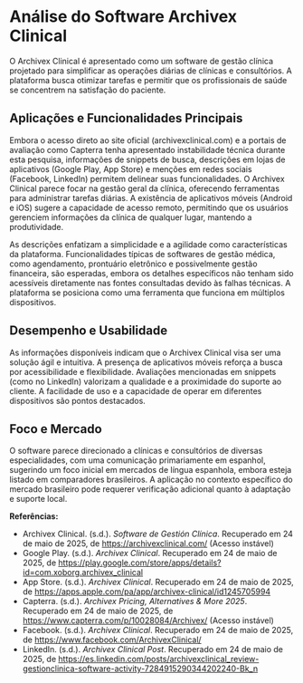 # Análise do Software Archivex Clinical

O Archivex Clinical é apresentado como um software de gestão clínica projetado para simplificar as operações diárias de clínicas e consultórios. A plataforma busca otimizar tarefas e permitir que os profissionais de saúde se concentrem na satisfação do paciente.

## Aplicações e Funcionalidades Principais

Embora o acesso direto ao site oficial (archivexclinical.com) e a portais de avaliação como Capterra tenha apresentado instabilidade técnica durante esta pesquisa, informações de snippets de busca, descrições em lojas de aplicativos (Google Play, App Store) e menções em redes sociais (Facebook, LinkedIn) permitem delinear suas funcionalidades. O Archivex Clinical parece focar na gestão geral da clínica, oferecendo ferramentas para administrar tarefas diárias. A existência de aplicativos móveis (Android e iOS) sugere a capacidade de acesso remoto, permitindo que os usuários gerenciem informações da clínica de qualquer lugar, mantendo a produtividade.

As descrições enfatizam a simplicidade e a agilidade como características da plataforma. Funcionalidades típicas de softwares de gestão médica, como agendamento, prontuário eletrônico e possivelmente gestão financeira, são esperadas, embora os detalhes específicos não tenham sido acessíveis diretamente nas fontes consultadas devido às falhas técnicas. A plataforma se posiciona como uma ferramenta que funciona em múltiplos dispositivos.

## Desempenho e Usabilidade

As informações disponíveis indicam que o Archivex Clinical visa ser uma solução ágil e intuitiva. A presença de aplicativos móveis reforça a busca por acessibilidade e flexibilidade. Avaliações mencionadas em snippets (como no LinkedIn) valorizam a qualidade e a proximidade do suporte ao cliente. A facilidade de uso e a capacidade de operar em diferentes dispositivos são pontos destacados.

## Foco e Mercado

O software parece direcionado a clínicas e consultórios de diversas especialidades, com uma comunicação primariamente em espanhol, sugerindo um foco inicial em mercados de língua espanhola, embora esteja listado em comparadores brasileiros. A aplicação no contexto específico do mercado brasileiro pode requerer verificação adicional quanto à adaptação e suporte local.

**Referências:**
- Archivex Clinical. (s.d.). *Software de Gestión Clínica*. Recuperado em 24 de maio de 2025, de https://archivexclinical.com/ (Acesso instável)
- Google Play. (s.d.). *Archivex Clinical*. Recuperado em 24 de maio de 2025, de https://play.google.com/store/apps/details?id=com.xoborg.archivex_clinical
- App Store. (s.d.). *Archivex Clinical*. Recuperado em 24 de maio de 2025, de https://apps.apple.com/pa/app/archivex-clinical/id1245705994
- Capterra. (s.d.). *Archivex Pricing, Alternatives & More 2025*. Recuperado em 24 de maio de 2025, de https://www.capterra.com/p/10028084/Archivex/ (Acesso instável)
- Facebook. (s.d.). *Archivex Clinical*. Recuperado em 24 de maio de 2025, de https://www.facebook.com/ArchivexClinical/
- LinkedIn. (s.d.). *Archivex Clinical Post*. Recuperado em 24 de maio de 2025, de https://es.linkedin.com/posts/archivexclinical_review-gestionclinica-software-activity-7284915290344202240-Bk_n
